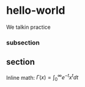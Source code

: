# hello-world
We talkin practice

### subsection

## section

Inline math: $\Gamma(x) = \int_0^{\infty} e^{-t} x^{t} dt$
